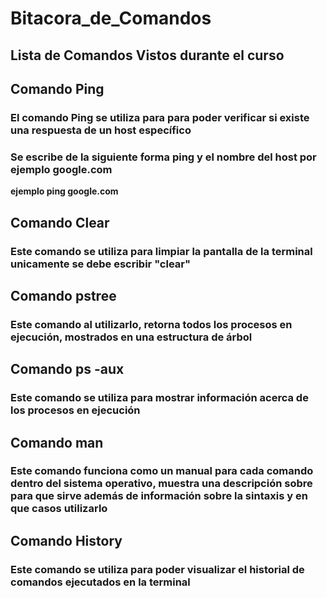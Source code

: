 # Bitacora_de_Comandos
## Lista de Comandos Vistos durante el curso
## Comando Ping
### El comando Ping se utiliza para para poder verificar si existe una respuesta de un host específico
### Se escribe de la siguiente forma ping y el nombre del host por ejemplo google.com
__ejemplo ping google.com__
## Comando Clear
### Este comando se utiliza para limpiar la pantalla de la terminal unicamente se debe escribir "clear"
## Comando pstree
### Este comando al utilizarlo, retorna todos los procesos en ejecución, mostrados en una estructura de árbol
## Comando ps -aux
### Este comando se utiliza para mostrar información acerca de los procesos en ejecución
## Comando man
### Este comando funciona como un manual para cada comando dentro del sistema operativo, muestra una descripción sobre para que sirve además de información sobre la sintaxis y en que casos utilizarlo
## Comando History
### Este comando se utiliza para poder visualizar el historial de comandos ejecutados en la terminal
